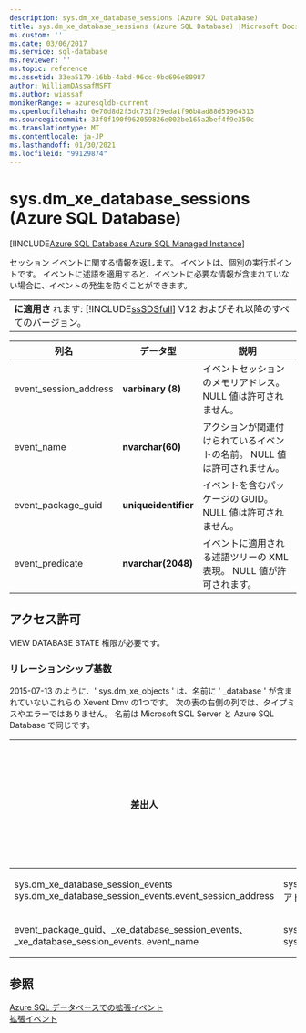 ```yaml
---
description: sys.dm_xe_database_sessions (Azure SQL Database)
title: sys.dm_xe_database_sessions (Azure SQL Database) |Microsoft Docs
ms.custom: ''
ms.date: 03/06/2017
ms.service: sql-database
ms.reviewer: ''
ms.topic: reference
ms.assetid: 33ea5179-16bb-4abd-96cc-9bc696e80987
author: WilliamDAssafMSFT
ms.author: wiassaf
monikerRange: = azuresqldb-current
ms.openlocfilehash: 0e70d8d2f3dc731f29eda1f96b8ad88d51964313
ms.sourcegitcommit: 33f0f190f962059826e002be165a2bef4f9e350c
ms.translationtype: MT
ms.contentlocale: ja-JP
ms.lasthandoff: 01/30/2021
ms.locfileid: "99129874"
---
```

# <a name="sysdm_xe_database_sessions-azure-sql-database"></a>sys.dm_xe_database_sessions (Azure SQL Database)
[!INCLUDE[Azure SQL Database Azure SQL Managed Instance](../../includes/applies-to-version/asdb-asdbmi.md)]

  セッション イベントに関する情報を返します。 イベントは、個別の実行ポイントです。 イベントに述語を適用すると、イベントに必要な情報が含まれていない場合に、イベントの発生を防ぐことができます。  
  
||  
|-|  
|**に適用さ** れます: [!INCLUDE[ssSDSfull](../../includes/sssdsfull-md.md)] V12 およびそれ以降のすべてのバージョン。|  
  
|列名|データ型|説明|  
|-----------------|---------------|-----------------|  
|event_session_address|**varbinary (8)**|イベントセッションのメモリアドレス。 NULL 値は許可されません。|  
|event_name|**nvarchar(60)**|アクションが関連付けられているイベントの名前。 NULL 値は許可されません。|  
|event_package_guid|**uniqueidentifier**|イベントを含むパッケージの GUID。 NULL 値は許可されません。|  
|event_predicate|**nvarchar(2048)**|イベントに適用される述語ツリーの XML 表現。 NULL 値が許可されます。|  
  
## <a name="permissions"></a>アクセス許可  
 VIEW DATABASE STATE 権限が必要です。  
  
### <a name="relationship-cardinalities"></a>リレーションシップ基数  
2015-07-13 のように、' sys.dm_xe_objects ' は、名前に ' _database ' が含まれていないこれらの Xevent Dmv の1つです。 次の表の右側の列では、タイプミスやエラーではありません。 名前は Microsoft SQL Server と Azure SQL Database で同じです。  
  
|差出人|終了|リレーションシップ|  
|--------|------|----------------|  
|sys.dm_xe_database_session_events sys.dm_xe_database_session_events.event_session_address|sys.dm_xe_database_sessions。アドレス|多対一|  
|event_package_guid、_xe_database_session_events、_xe_database_session_events. event_name|sys.dm_xe_objects.name、sys.dm_xe_objects.package_guid|多対一|  
  
## <a name="see-also"></a>参照  
[Azure SQL データベースでの拡張イベント](/azure/azure-sql/database/xevent-db-diff-from-svr)  
[拡張イベント](../../relational-databases/extended-events/extended-events.md)  
  
